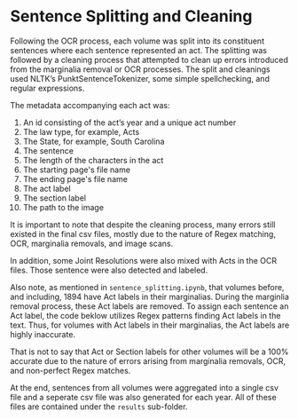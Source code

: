 # Sentence Splitting and Cleaning

Following the OCR process, each volume was split into its constituent sentences where each sentence represented an act. The splitting was followed by a cleaning process that attempted to clean up errors introduced from the marginalia removal or OCR processes. The split and cleanings used NLTK’s PunktSentenceTokenizer, some simple spellchecking, and regular expressions.

The metadata accompanying each act was:

1. An id consisting of the act’s year and a unique act number
2. The law type, for example, Acts
3. The State, for example, South Carolina
4. The sentence
5. The length of the characters in the act
6. The starting page's file name
7. The ending page's file name
8. The act label
9. The section label
10. The path to the image

It is important to note that despite the cleaning process, many errors still existed in the final csv files, mostly due to the nature of Regex matching, OCR, marginalia removals, and image scans.

In addition, some Joint Resolutions were also mixed with Acts in the OCR files. Those sentence were also detected and labeled.

Also note, as mentioned in `sentence_splitting.ipynb`, that volumes before, and including, 1894 have Act labels in their marginalias. During the marginlia removal process, these Act labels are removed. To assign each sentence an Act label, the code beklow utilizes Regex patterns finding Act labels in the text. Thus, for volumes with Act labels in their marginalias, the Act labels are highly inaccurate.

That is not to say that Act or Section labels for other volumes will be a 100% accurate due to the nature of errors arising from marginalia removals, OCR, and non-perfect Regex matches.

At the end, sentences from all volumes were aggregated into a single csv file and a seperate csv file was also generated for each year. All of these files are contained under the `results` sub-folder.
